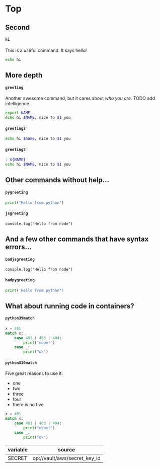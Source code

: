 # Top

## Second


#### `hi`
This is a useful command. It says hello!

``` bash
echo hi
```

## More depth

#### `greeting`

Another awesome command, but it cares about *who you are*. TODO add intelligence.

``` bash
export NAME
echo hi $NAME, nice to $1 you
```

#### `greeting2`
``` bash
echo hi $name, nice to $1 you
```

#### `greeting3`
``` bash
: ${NAME}
echo hi $NAME, nice to $1 you
```

## Other commands without help...

#### `pygreeting`
``` python
print("Hello from python")
```

#### `jsgreeting`
``` node
console.log("Hello from node")
```

## And a few other commands that have syntax errors...

#### `badjsgreeting`
``` node group=bad
console.log('Hello from node")
```

#### `badpygreeting`
``` python group=bad
print('Hello from python")
```

## What about running code in containers?

#### `python39match`
``` python image=python:3.9-slim
x = 401
match x:
    case 401 | 403 | 404:
        print("nope!")
    case _:
        print("ok")
```


#### `python310match`

Five great reasons to use it:
- one
- two
- three
- four
- there is no five

``` python image=python:3.10-slim
x = 401
match x:
    case 401 | 403 | 404:
        print("nope!")
    case _:
        print("ok")
```



| variable  | source |
| --------- | ----------- |
| SECRET    | op://vault/aws/secret_key_id |
